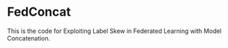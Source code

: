 # FedConcat

This is the code for Exploiting Label Skew in Federated Learning with Model Concatenation. 

